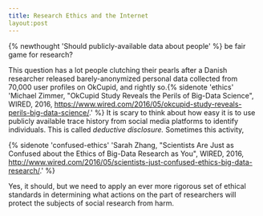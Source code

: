 ```yaml
---
title: Research Ethics and the Internet
layout:post
---
```


{% newthought 'Should publicly-available data about people' %} be fair game for research? 

This question has a lot people clutching their pearls after a Danish researcher released barely-anonymized personal data collected from 70,000 user profiles on OkCupid, and rightly so.{% sidenote 'ethics' 'Michael Zimmer, "OkCupid Study Reveals the Perils of Big-Data Science", WIRED, 2016, https://www.wired.com/2016/05/okcupid-study-reveals-perils-big-data-science/.' %}
It is scary to think about how easy it is to use publicly available trace history from social media platforms to identify individuals. 
This is called *deductive disclosure.* 
Sometimes this activity, 


{% sidenote 'confused-ethics' 'Sarah Zhang, "Scientists Are Just as Confused about the Ethics of Big-Data Research as You", WIRED, 2016, http://www.wired.com/2016/05/scientists-just-confused-ethics-big-data-research/.' %}

Yes, it should, but we need to apply an ever more rigorous set of ethical standards in determining what actions on the part of researchers will protect the subjects of social research from harm. 